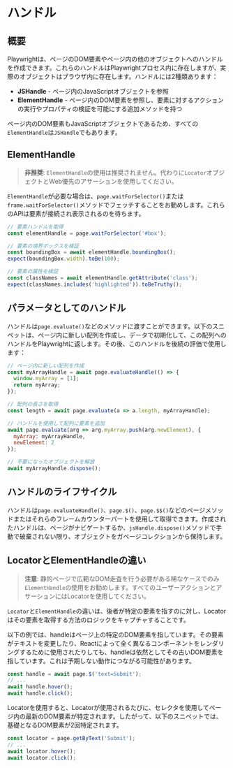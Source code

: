 # ハンドル

## 概要

Playwrightは、ページのDOM要素やページ内の他のオブジェクトへのハンドルを作成できます。これらのハンドルはPlaywrightプロセス内に存在しますが、実際のオブジェクトはブラウザ内に存在します。ハンドルには2種類あります：

* **JSHandle** - ページ内のJavaScriptオブジェクトを参照
* **ElementHandle** - ページ内のDOM要素を参照し、要素に対するアクションの実行やプロパティの検証を可能にする追加メソッドを持つ

ページ内のDOM要素もJavaScriptオブジェクトであるため、すべての`ElementHandle`は`JSHandle`でもあります。

## ElementHandle

> **非推奨**: `ElementHandle`の使用は推奨されません。代わりに`Locator`オブジェクトとWeb優先のアサーションを使用してください。

`ElementHandle`が必要な場合は、`page.waitForSelector()`または`frame.waitForSelector()`メソッドでフェッチすることをお勧めします。これらのAPIは要素が接続され表示されるのを待ちます。

```javascript
// 要素ハンドルを取得
const elementHandle = page.waitForSelector('#box');

// 要素の境界ボックスを検証
const boundingBox = await elementHandle.boundingBox();
expect(boundingBox.width).toBe(100);

// 要素の属性を検証
const classNames = await elementHandle.getAttribute('class');
expect(classNames.includes('highlighted')).toBeTruthy();
```

## パラメータとしてのハンドル

ハンドルは`page.evaluate()`などのメソッドに渡すことができます。以下のスニペットは、ページ内に新しい配列を作成し、データで初期化して、この配列へのハンドルをPlaywrightに返します。その後、このハンドルを後続の評価で使用します：

```javascript
// ページ内に新しい配列を作成
const myArrayHandle = await page.evaluateHandle(() => {
  window.myArray = [1];
  return myArray;
});

// 配列の長さを取得
const length = await page.evaluate(a => a.length, myArrayHandle);

// ハンドルを使用して配列に要素を追加
await page.evaluate(arg => arg.myArray.push(arg.newElement), {
  myArray: myArrayHandle,
  newElement: 2
});

// 不要になったオブジェクトを解放
await myArrayHandle.dispose();
```

## ハンドルのライフサイクル

ハンドルは`page.evaluateHandle()`、`page.$()`、`page.$$()`などのページメソッドまたはそれらのフレームカウンターパートを使用して取得できます。作成されたハンドルは、ページがナビゲートするか、`jsHandle.dispose()`メソッドで手動で破棄されない限り、オブジェクトをガベージコレクションから保持します。

## LocatorとElementHandleの違い

> **注意**: 静的ページで広範なDOM走査を行う必要がある稀なケースでのみ`ElementHandle`の使用をお勧めします。すべてのユーザーアクションとアサーションにはLocatorを使用してください。

`Locator`と`ElementHandle`の違いは、後者が特定の要素を指すのに対し、Locatorはその要素を取得する方法のロジックをキャプチャすることです。

以下の例では、handleはページ上の特定のDOM要素を指しています。その要素がテキストを変更したり、Reactによって全く異なるコンポーネントをレンダリングするために使用されたりしても、handleは依然としてその古いDOM要素を指しています。これは予期しない動作につながる可能性があります。

```javascript
const handle = await page.$('text=Submit');
// ...
await handle.hover();
await handle.click();
```

Locatorを使用すると、Locatorが使用されるたびに、セレクタを使用してページ内の最新のDOM要素が特定されます。したがって、以下のスニペットでは、基礎となるDOM要素が2回特定されます。

```javascript
const locator = page.getByText('Submit');
// ...
await locator.hover();
await locator.click();